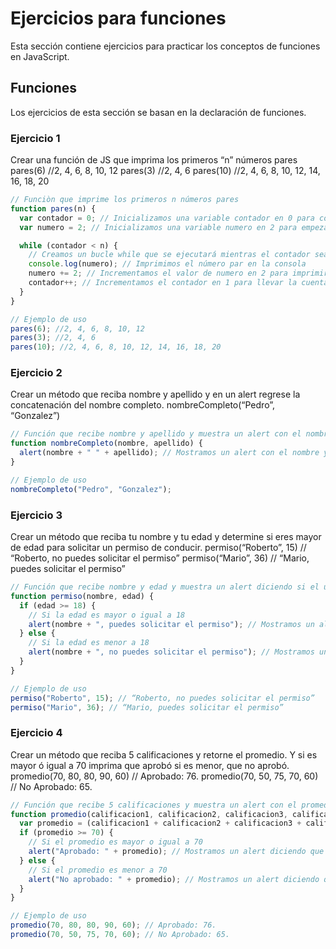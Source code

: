 # Ejercicios para funciones

Esta sección contiene ejercicios para practicar los conceptos de funciones en JavaScript.

## Funciones

Los ejercicios de esta sección se basan en la declaración de funciones.

### Ejercicio 1

Crear una función de JS que imprima los primeros “n” números pares
pares(6) //2, 4, 6, 8, 10, 12
pares(3) //2, 4, 6
pares(10) //2, 4, 6, 8, 10, 12, 14, 16, 18, 20

```javascript
// Funciòn que imprime los primeros n números pares
function pares(n) {
  var contador = 0; // Inicializamos una variable contador en 0 para contar el número de pares impresos
  var numero = 2; // Inicializamos una variable numero en 2 para empezar a imprimir los números pares

  while (contador < n) {
    // Creamos un bucle while que se ejecutará mientras el contador sea menor que n
    console.log(numero); // Imprimimos el número par en la consola
    numero += 2; // Incrementamos el valor de numero en 2 para imprimir el siguiente número par en la siguiente iteración
    contador++; // Incrementamos el contador en 1 para llevar la cuenta de los números pares que hemos impreso
  }
}

// Ejemplo de uso
pares(6); //2, 4, 6, 8, 10, 12
pares(3); //2, 4, 6
pares(10); //2, 4, 6, 8, 10, 12, 14, 16, 18, 20
```

### Ejercicio 2

Crear un método que reciba nombre y apellido y en un alert regrese la concatenación del nombre completo.
nombreCompleto(“Pedro”, “Gonzalez”)

```javascript
// Función que recibe nombre y apellido y muestra un alert con el nombre completo
function nombreCompleto(nombre, apellido) {
  alert(nombre + " " + apellido); // Mostramos un alert con el nombre y el apellido concatenados
}

// Ejemplo de uso
nombreCompleto("Pedro", "Gonzalez");
```

### Ejercicio 3

Crear un método que reciba tu nombre y tu edad y determine si eres mayor de edad para solicitar un permiso de conducir.
permiso(“Roberto”, 15) // “Roberto, no puedes solicitar el permiso”
permiso(“Mario”, 36) // “Mario, puedes solicitar el permiso”

```javascript
// Función que recibe nombre y edad y muestra un alert diciendo si el usuario puede solicitar el permiso de conducir
function permiso(nombre, edad) {
  if (edad >= 18) {
    // Si la edad es mayor o igual a 18
    alert(nombre + ", puedes solicitar el permiso"); // Mostramos un alert diciendo que el usuario puede solicitar el permiso
  } else {
    // Si la edad es menor a 18
    alert(nombre + ", no puedes solicitar el permiso"); // Mostramos un alert diciendo que el usuario no puede solicitar el permiso
  }
}

// Ejemplo de uso
permiso("Roberto", 15); // “Roberto, no puedes solicitar el permiso”
permiso("Mario", 36); // “Mario, puedes solicitar el permiso”
```

### Ejercicio 4

Crear un método que reciba 5 calificaciones y retorne el promedio. Y si es mayor ó igual a 70 imprima que aprobó si es menor, que no aprobó.
promedio(70, 80, 80, 90, 60) // Aprobado: 76.
promedio(70, 50, 75, 70, 60) // No Aprobado: 65.

```javascript
// Función que recibe 5 calificaciones y muestra un alert con el promedio y si el usuario aprobó o no
function promedio(calificacion1, calificacion2, calificacion3, calificacion4, calificacion5) {
  var promedio = (calificacion1 + calificacion2 + calificacion3 + calificacion4 + calificacion5) / 5; // Calculamos el promedio de las 5 calificaciones
  if (promedio >= 70) {
    // Si el promedio es mayor o igual a 70
    alert("Aprobado: " + promedio); // Mostramos un alert diciendo que el usuario aprobó
  } else {
    // Si el promedio es menor a 70
    alert("No aprobado: " + promedio); // Mostramos un alert diciendo que el usuario no aprobó
  }
}

// Ejemplo de uso
promedio(70, 80, 80, 90, 60); // Aprobado: 76.
promedio(70, 50, 75, 70, 60); // No Aprobado: 65.
```
